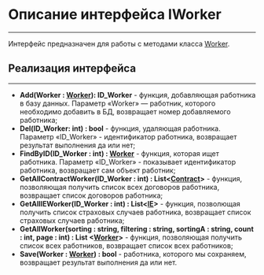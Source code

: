 # **Описание интерфейса IWorker**
***
Интерфейс предназначен для работы с методами класса [Worker](https://github.com/prmxt/Insurance-company/blob/master/docs/Worker.md
).
## Реализация интерфейса
***
+ **Add(Worker : [Worker](https://github.com/prmxt/Insurance-company/blob/master/docs/Worker.md
)): ID_Worker** - функция, добавляющая работника в базу данных. Параметр «Worker» — работник, которого необходимо добавить в БД, возвращает номер добавляемого работника;
+ **Del(ID_Worker: int) : bool** - функция, удаляющая работника. Параметр «ID_Worker» - идентификатор работника, возвращает результат выполнения да или нет;
+ **FindByID(ID_Worker : int) : [Worker](https://github.com/prmxt/Insurance-company/blob/master/docs/Worker.md
)** - функция, которая ищет работника. Параметр «ID_Worker» - показывает идентификатор работника, возвращает сам объект работник;
+ **GetAllContractWorker(ID_Worker : int) : List<[Contract](https://github.com/prmxt/Insurance-company/blob/master/docs/Contract.md)>** - функция, позволяющая получить список всех договоров работника, возвращает список договоров работника;
+ **GetAllIEWorker(ID_Worker : int) : List<[IE](https://github.com/prmxt/Insurance-company/blob/master/docs/InsuranceEvent.md)>** - функция, позволющая получить список страховых случаев работника, возвращает список страховых случаев работника;
+ **GetAllWorker(sorting : string, filtering : string, sortingA : string, count : int, page : int) : List <[Worker]()>** - функция, позволяющая получить список всех работников, возвращает список всех работников;
+ **Save(Worker : [Worker](https://github.com/prmxt/Insurance-company/blob/master/docs/Worker.md
)) : bool** - работника, которого мы сохраняем, возвращает результат выполнения да или нет.
